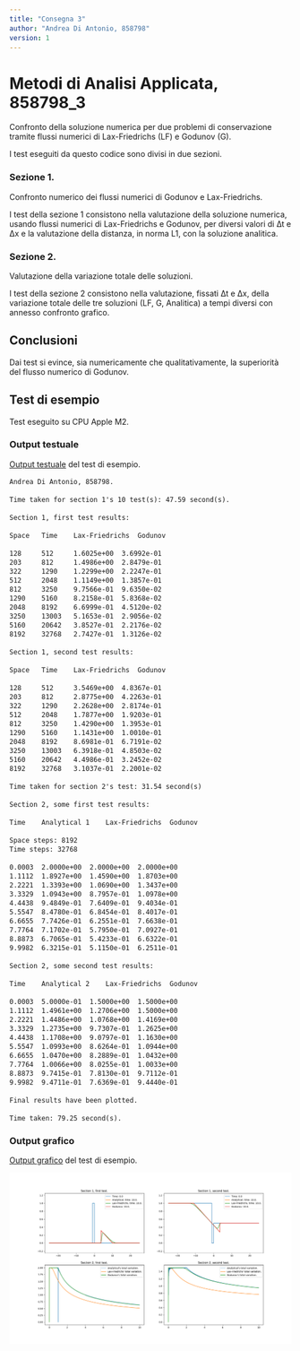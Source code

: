 ```yaml
---
title: "Consegna 3"
author: "Andrea Di Antonio, 858798"
version: 1
---
```


# Metodi di Analisi Applicata, 858798_3

Confronto della soluzione numerica per due problemi di conservazione tramite flussi
numerici di Lax-Friedrichs (LF) e Godunov (G).

I test eseguiti da questo codice sono divisi in due sezioni.

### Sezione 1.

Confronto numerico dei flussi numerici di Godunov e Lax-Friedrichs.

I test della sezione 1 consistono nella valutazione della soluzione numerica,
usando flussi numerici di Lax-Friedrichs e Godunov, per diversi valori di 
∆t e ∆x e la valutazione della distanza, in norma L1, con la soluzione analitica.

### Sezione 2.

Valutazione della variazione totale delle soluzioni.

I test della sezione 2 consistono nella valutazione, fissati ∆t e ∆x, della
variazione totale delle tre soluzioni (LF, G, Analitica) a tempi diversi con
annesso confronto grafico.

## Conclusioni

Dai test si evince, sia numericamente che qualitativamente, la superiorità del flusso numerico di Godunov.

## Test di esempio

Test eseguito su CPU Apple M2.

### Output testuale

[Output testuale](./858798_3_output.txt) del test di esempio.

```
Andrea Di Antonio, 858798.

Time taken for section 1's 10 test(s): 47.59 second(s).

Section 1, first test results:

Space	Time	Lax-Friedrichs	Godunov

128		512		1.6025e+00	3.6992e-01
203		812		1.4986e+00	2.8479e-01
322		1290	1.2299e+00	2.2247e-01
512		2048	1.1149e+00	1.3857e-01
812		3250	9.7566e-01	9.6350e-02
1290	5160	8.2158e-01	5.8368e-02
2048	8192	6.6999e-01	4.5120e-02
3250	13003	5.1653e-01	2.9056e-02
5160	20642	3.8527e-01	2.2176e-02
8192	32768	2.7427e-01	1.3126e-02

Section 1, second test results:

Space	Time	Lax-Friedrichs	Godunov

128		512		3.5469e+00	4.8367e-01
203		812		2.8775e+00	4.2263e-01
322		1290	2.2628e+00	2.8174e-01
512		2048	1.7877e+00	1.9203e-01
812		3250	1.4290e+00	1.3953e-01
1290	5160	1.1431e+00	1.0010e-01
2048	8192	8.6981e-01	6.7191e-02
3250	13003	6.3918e-01	4.8503e-02
5160	20642	4.4986e-01	3.2452e-02
8192	32768	3.1037e-01	2.2001e-02

Time taken for section 2's test: 31.54 second(s)

Section 2, some first test results:

Time	Analytical 1	Lax-Friedrichs	Godunov

Space steps: 8192
Time steps: 32768

0.0003	2.0000e+00	2.0000e+00	2.0000e+00
1.1112	1.8927e+00	1.4590e+00	1.8703e+00
2.2221	1.3393e+00	1.0690e+00	1.3437e+00
3.3329	1.0943e+00	8.7957e-01	1.0978e+00
4.4438	9.4849e-01	7.6409e-01	9.4034e-01
5.5547	8.4780e-01	6.8454e-01	8.4017e-01
6.6655	7.7426e-01	6.2551e-01	7.6638e-01
7.7764	7.1702e-01	5.7950e-01	7.0927e-01
8.8873	6.7065e-01	5.4233e-01	6.6322e-01
9.9982	6.3215e-01	5.1150e-01	6.2511e-01

Section 2, some second test results:

Time	Analytical 2	Lax-Friedrichs	Godunov

0.0003	5.0000e-01	1.5000e+00	1.5000e+00
1.1112	1.4961e+00	1.2706e+00	1.5000e+00
2.2221	1.4486e+00	1.0768e+00	1.4169e+00
3.3329	1.2735e+00	9.7307e-01	1.2625e+00
4.4438	1.1708e+00	9.0797e-01	1.1630e+00
5.5547	1.0993e+00	8.6264e-01	1.0944e+00
6.6655	1.0470e+00	8.2889e-01	1.0432e+00
7.7764	1.0066e+00	8.0255e-01	1.0033e+00
8.8873	9.7415e-01	7.8130e-01	9.7112e-01
9.9982	9.4711e-01	7.6369e-01	9.4440e-01

Final results have been plotted.

Time taken: 79.25 second(s).

```

### Output grafico

[Output grafico](./858798_3_image.png) del test di esempio.

![Test result](./858798_3_image.png)